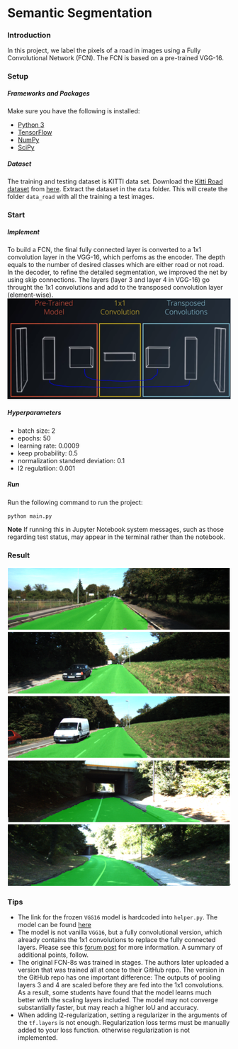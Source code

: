 # Semantic Segmentation
### Introduction
In this project, we label the pixels of a road in images using a Fully Convolutional Network (FCN). The FCN is based on a pre-trained VGG-16. 

### Setup
##### Frameworks and Packages
Make sure you have the following is installed:
 - [Python 3](https://www.python.org/)
 - [TensorFlow](https://www.tensorflow.org/)
 - [NumPy](http://www.numpy.org/)
 - [SciPy](https://www.scipy.org/)
##### Dataset
The training and testing dataset is KITTI data set. Download the [Kitti Road dataset](http://www.cvlibs.net/datasets/kitti/eval_road.php) from [here](http://www.cvlibs.net/download.php?file=data_road.zip).  Extract the dataset in the `data` folder.  This will create the folder `data_road` with all the training a test images.


### Start
##### Implement
To build a FCN, the final fully connected layer is converted to a 1x1 convolution layer in the VGG-16, which perfoms as the encoder. The depth equals to the number of desired classes which are either road or not road. In the decoder, to refine the detailed segmentation, we improved the net by using skip connections. The layers (layer 3 and layer 4 in VGG-16) go throught the 1x1 convolutions and add to the transposed convolution layer (element-wise). 
<img src="./structure.PNG">
##### Hyperparameters
- batch size: 2
- epochs: 50
- learning rate: 0.0009
- keep probability: 0.5
- normalization standerd deviation: 0.1
- l2 regulatiion: 0.001

##### Run
Run the following command to run the project:
```
python main.py
```
**Note** If running this in Jupyter Notebook system messages, such as those regarding test status, may appear in the terminal rather than the notebook.

### Result
<img src="./results.PNG">
 
 ### Tips
- The link for the frozen `VGG16` model is hardcoded into `helper.py`.  The model can be found [here](https://s3-us-west-1.amazonaws.com/udacity-selfdrivingcar/vgg.zip)
- The model is not vanilla `VGG16`, but a fully convolutional version, which already contains the 1x1 convolutions to replace the fully connected layers. Please see this [forum post](https://discussions.udacity.com/t/here-is-some-advice-and-clarifications-about-the-semantic-segmentation-project/403100/8?u=subodh.malgonde) for more information.  A summary of additional points, follow. 
- The original FCN-8s was trained in stages. The authors later uploaded a version that was trained all at once to their GitHub repo.  The version in the GitHub repo has one important difference: The outputs of pooling layers 3 and 4 are scaled before they are fed into the 1x1 convolutions.  As a result, some students have found that the model learns much better with the scaling layers included. The model may not converge substantially faster, but may reach a higher IoU and accuracy. 
- When adding l2-regularization, setting a regularizer in the arguments of the `tf.layers` is not enough. Regularization loss terms must be manually added to your loss function. otherwise regularization is not implemented.
 
